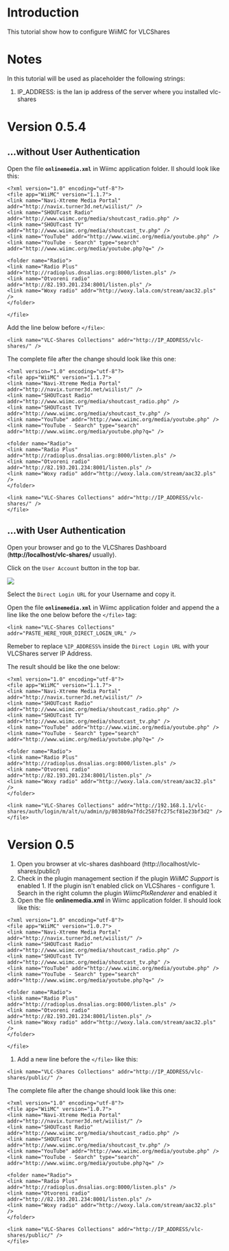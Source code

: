 # Introduction #

This tutorial show how to configure WiiMC for VLCShares



# Notes #

In this tutorial will be used as placeholder the following strings:
  1. IP\_ADDRESS: is the lan ip address of the server where you installed vlc-shares

# Version 0.5.4 #

## ...without User Authentication ##

Open the file **`onlinemedia.xml`** in Wiimc application folder. Il should look like this:
```
<?xml version="1.0" encoding="utf-8"?>
<file app="WiiMC" version="1.1.7">
<link name="Navi-Xtreme Media Portal" addr="http://navix.turner3d.net/wiilist/" />
<link name="SHOUTcast Radio" addr="http://www.wiimc.org/media/shoutcast_radio.php" />
<link name="SHOUTcast TV" addr="http://www.wiimc.org/media/shoutcast_tv.php" />
<link name="YouTube" addr="http://www.wiimc.org/media/youtube.php" />
<link name="YouTube - Search" type="search" addr="http://www.wiimc.org/media/youtube.php?q=" />

<folder name="Radio">
<link name="Radio Plus" addr="http://radioplus.dnsalias.org:8000/listen.pls" />
<link name="Otvoreni radio" addr="http://82.193.201.234:8001/listen.pls" />
<link name="Woxy radio" addr="http://woxy.lala.com/stream/aac32.pls" />
</folder>

</file>
```

Add the line below before `</file>`:

```
<link name="VLC-Shares Collections" addr="http://IP_ADDRESS/vlc-shares/" />
```

The complete file after the change should look like this one:
```
<?xml version="1.0" encoding="utf-8"?>
<file app="WiiMC" version="1.1.7">
<link name="Navi-Xtreme Media Portal" addr="http://navix.turner3d.net/wiilist/" />
<link name="SHOUTcast Radio" addr="http://www.wiimc.org/media/shoutcast_radio.php" />
<link name="SHOUTcast TV" addr="http://www.wiimc.org/media/shoutcast_tv.php" />
<link name="YouTube" addr="http://www.wiimc.org/media/youtube.php" />
<link name="YouTube - Search" type="search" addr="http://www.wiimc.org/media/youtube.php?q=" />

<folder name="Radio">
<link name="Radio Plus" addr="http://radioplus.dnsalias.org:8000/listen.pls" />
<link name="Otvoreni radio" addr="http://82.193.201.234:8001/listen.pls" />
<link name="Woxy radio" addr="http://woxy.lala.com/stream/aac32.pls" />
</folder>

<link name="VLC-Shares Collections" addr="http://IP_ADDRESS/vlc-shares/" />
</file>
```


## ...with User Authentication ##


Open your browser and go to the VLCShares Dashboard (**http://localhost/vlc-shares/** usually).

Click on the `User Account` button in the top bar.

[![](https://lh3.googleusercontent.com/_U6HIkh_ODAo/Ta8B6cEmE_I/AAAAAAAAAIo/t9GJzOHyg_A/s400/user_accounts.png)](https://picasaweb.google.com/lh/photo/a8eppb3amyNJ4e0weOeIRpQcgAM_hV8aasQj0QleA50?feat=directlink)

Select the `Direct Login URL` for your Username and copy it.

Open the file **`onlinemedia.xml`** in Wiimc application folder and append the  a line like the one below before the `</file>` tag:

```
<link name="VLC-Shares Collections" addr="PASTE_HERE_YOUR_DIRECT_LOGIN_URL" />
```

Remeber to replace `%IP_ADDRESS%` inside the `Direct Login URL` with your VLCShares server IP Address.

The result should be like the one below:


```
<?xml version="1.0" encoding="utf-8"?>
<file app="WiiMC" version="1.1.7">
<link name="Navi-Xtreme Media Portal" addr="http://navix.turner3d.net/wiilist/" />
<link name="SHOUTcast Radio" addr="http://www.wiimc.org/media/shoutcast_radio.php" />
<link name="SHOUTcast TV" addr="http://www.wiimc.org/media/shoutcast_tv.php" />
<link name="YouTube" addr="http://www.wiimc.org/media/youtube.php" />
<link name="YouTube - Search" type="search" addr="http://www.wiimc.org/media/youtube.php?q=" />

<folder name="Radio">
<link name="Radio Plus" addr="http://radioplus.dnsalias.org:8000/listen.pls" />
<link name="Otvoreni radio" addr="http://82.193.201.234:8001/listen.pls" />
<link name="Woxy radio" addr="http://woxy.lala.com/stream/aac32.pls" />
</folder>

<link name="VLC-Shares Collections" addr="http://192.168.1.1/vlc-shares/auth/login/m/alt/u/admin/p/8038b9a7fdc2587fc275cf81e23bf3d2" />
</file>
```


# Version 0.5 #

  1. Open you browser at vlc-shares dashboard (http://localhost/vlc-shares/public/)
  1. Check in the plugin management section if the plugin _WiiMC Support_ is enabled
    1. If the plugin isn't enabled click on VLCShares - configure
    1. Search in the right column the plugin _WiimcPlxRenderer_ and enabled it
  1. Open the file **onlinemedia.xml** in Wiimc application folder. Il should look like this:
```
<?xml version="1.0" encoding="utf-8"?>
<file app="WiiMC" version="1.0.7">
<link name="Navi-Xtreme Media Portal" addr="http://navix.turner3d.net/wiilist/" />
<link name="SHOUTcast Radio" addr="http://www.wiimc.org/media/shoutcast_radio.php" />
<link name="SHOUTcast TV" addr="http://www.wiimc.org/media/shoutcast_tv.php" />
<link name="YouTube" addr="http://www.wiimc.org/media/youtube.php" />
<link name="YouTube - Search" type="search" addr="http://www.wiimc.org/media/youtube.php?q=" />

<folder name="Radio">
<link name="Radio Plus" addr="http://radioplus.dnsalias.org:8000/listen.pls" />
<link name="Otvoreni radio" addr="http://82.193.201.234:8001/listen.pls" />
<link name="Woxy radio" addr="http://woxy.lala.com/stream/aac32.pls" />
</folder>

</file>
```
  1. Add a new line before the `</file>` like this:
```
<link name="VLC-Shares Collections" addr="http://IP_ADDRESS/vlc-shares/public/" />
```

The complete file after the change should look like this one:
```
<?xml version="1.0" encoding="utf-8"?>
<file app="WiiMC" version="1.0.7">
<link name="Navi-Xtreme Media Portal" addr="http://navix.turner3d.net/wiilist/" />
<link name="SHOUTcast Radio" addr="http://www.wiimc.org/media/shoutcast_radio.php" />
<link name="SHOUTcast TV" addr="http://www.wiimc.org/media/shoutcast_tv.php" />
<link name="YouTube" addr="http://www.wiimc.org/media/youtube.php" />
<link name="YouTube - Search" type="search" addr="http://www.wiimc.org/media/youtube.php?q=" />

<folder name="Radio">
<link name="Radio Plus" addr="http://radioplus.dnsalias.org:8000/listen.pls" />
<link name="Otvoreni radio" addr="http://82.193.201.234:8001/listen.pls" />
<link name="Woxy radio" addr="http://woxy.lala.com/stream/aac32.pls" />
</folder>

<link name="VLC-Shares Collections" addr="http://IP_ADDRESS/vlc-shares/public/" />
</file>
```